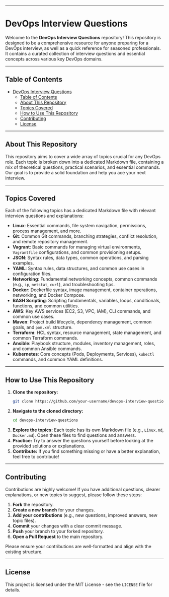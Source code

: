 -----

# DevOps Interview Questions

Welcome to the **DevOps Interview Questions** repository\! This repository is designed to be a comprehensive resource for anyone preparing for a DevOps interview, as well as a quick reference for seasoned professionals. It contains a curated collection of interview questions and essential concepts across various key DevOps domains.

-----

## Table of Contents

  - [DevOps Interview Questions](https://www.google.com/search?q=%23devops-interview-questions)
      - [Table of Contents](https://www.google.com/search?q=%23table-of-contents)
      - [About This Repository](https://www.google.com/search?q=%23about-this-repository)
      - [Topics Covered](https://www.google.com/search?q=%23topics-covered)
      - [How to Use This Repository](https://www.google.com/search?q=%23how-to-use-this-repository)
      - [Contributing](https://www.google.com/search?q=%23contributing)
      - [License](https://www.google.com/search?q=%23license)

-----

## About This Repository

This repository aims to cover a wide array of topics crucial for any DevOps role. Each topic is broken down into a dedicated Markdown file, containing a mix of theoretical questions, practical scenarios, and essential commands. Our goal is to provide a solid foundation and help you ace your next interview.

-----

## Topics Covered

Each of the following topics has a dedicated Markdown file with relevant interview questions and explanations:

  - **Linux**: Essential commands, file system navigation, permissions, process management, and more.
  - **Git**: Common Git commands, branching strategies, conflict resolution, and remote repository management.
  - **Vagrant**: Basic commands for managing virtual environments, `Vagrantfile` configurations, and common provisioning setups.
  - **JSON**: Syntax rules, data types, common operations, and parsing examples.
  - **YAML**: Syntax rules, data structures, and common use cases in configuration files.
  - **Networking**: Fundamental networking concepts, common commands (e.g., `ip`, `netstat`, `curl`), and troubleshooting tips.
  - **Docker**: Dockerfile syntax, image management, container operations, networking, and Docker Compose.
  - **BASH Scripting**: Scripting fundamentals, variables, loops, conditionals, functions, and common utilities.
  - **AWS**: Key AWS services (EC2, S3, VPC, IAM), CLI commands, and common use cases.
  - **Maven**: Project build lifecycle, dependency management, common goals, and `pom.xml` structure.
  - **Terraform**: HCL syntax, resource management, state management, and common Terraform commands.
  - **Ansible**: Playbook structure, modules, inventory management, roles, and common Ansible commands.
  - **Kubernetes**: Core concepts (Pods, Deployments, Services), `kubectl` commands, and common YAML definitions.

-----

## How to Use This Repository

1.  **Clone the repository:**
    ```bash
    git clone https://github.com/your-username/devops-interview-questions.git
    ```
2.  **Navigate to the cloned directory:**
    ```bash
    cd devops-interview-questions
    ```
3.  **Explore the topics:** Each topic has its own Markdown file (e.g., `Linux.md`, `Docker.md`). Open these files to find questions and answers.
4.  **Practice:** Try to answer the questions yourself before looking at the provided solutions or explanations.
5.  **Contribute:** If you find something missing or have a better explanation, feel free to contribute\!

-----

## Contributing

Contributions are highly welcome\! If you have additional questions, clearer explanations, or new topics to suggest, please follow these steps:

1.  **Fork** the repository.
2.  **Create a new branch** for your changes.
3.  **Add your contributions** (e.g., new questions, improved answers, new topic files).
4.  **Commit** your changes with a clear commit message.
5.  **Push** your branch to your forked repository.
6.  **Open a Pull Request** to the main repository.

Please ensure your contributions are well-formatted and align with the existing structure.

-----

## License

This project is licensed under the MIT License - see the `LICENSE` file for details.